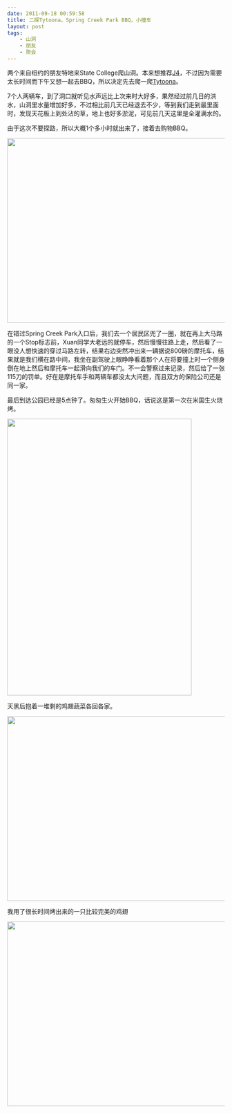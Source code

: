 ```yaml
---
date: 2011-09-18 00:59:58
title: 二探Tytoona，Spring Creek Park BBQ，小撞车
layout: post
tags:
    - 山洞
    - 朋友
    - 聚会
---
```

两个来自纽约的朋友特地来State College爬山洞。本来想推荐[J4](http://ztpala.com/2011/06/25/j4-cave-2)，不过因为需要太长时间而下午又想一起去BBQ，所以决定先去爬一爬[Tytoona](http://ztpala.com/2011/07/16/tytoona-cave)。

7个人两辆车，到了洞口就听见水声远比上次来时大好多，果然经过前几日的洪水，山洞里水量增加好多，不过相比前几天已经退去不少，等到我们走到最里面时，发现天花板上到处沾的草，地上也好多淤泥，可见前几天这里是全灌满水的。

由于这次不要探路，所以大概1个多小时就出来了，接着去购物BBQ。

<a href="http://ztpala.com/2011/09/18/tytoona-caving-spring-creek-bbq-car-crash/img_2459/" rel="attachment wp-att-5148"><img class="alignnone size-full wp-image-5148" title="淌水" src="http://pic.ztpala.com/wp-content/uploads/2011/09/IMG_2459.jpeg" alt="" width="640" height="427" /></a>

在错过Spring Creek Park入口后，我们去一个居民区兜了一圈，就在再上大马路的一个Stop标志前，Xuan同学大老远的就停车，然后慢慢往路上走，然后看了一眼没人想快速的穿过马路左转，结果右边突然冲出来一辆据说800磅的摩托车，结果就是我们横在路中间，我坐在副驾驶上眼睁睁看着那个人在将要撞上时一个侧身倒在地上然后和摩托车一起滑向我们的车门。不一会警察过来记录，然后给了一张115刀的罚单。好在是摩托车手和两辆车都没太大问题，而且双方的保险公司还是同一家。

最后到达公园已经是5点钟了。匆匆生火开始BBQ，话说这是第一次在米国生火烧烤。

<a href="http://ztpala.com/2011/09/18/tytoona-caving-spring-creek-bbq-car-crash/img_2477/" rel="attachment wp-att-5150"><img class="alignnone size-full wp-image-5150" title="野餐桌" src="http://pic.ztpala.com/wp-content/uploads/2011/09/IMG_2477.jpeg" alt="" width="427" height="640" /></a>

天黑后抱着一堆剩的鸡翅蔬菜各回各家。

<a href="http://ztpala.com/2011/09/18/tytoona-caving-spring-creek-bbq-car-crash/img_2470/" rel="attachment wp-att-5151"><img class="alignnone size-full wp-image-5151" title="bbq" src="http://pic.ztpala.com/wp-content/uploads/2011/09/IMG_2470.jpeg" alt="" width="640" height="427" /></a>

我用了很长时间烤出来的一只比较完美的鸡翅

<a href="http://ztpala.com/2011/09/18/tytoona-caving-spring-creek-bbq-car-crash/img_2474/" rel="attachment wp-att-5152"><img class="alignnone size-full wp-image-5152" title="鸡翅" src="http://pic.ztpala.com/wp-content/uploads/2011/09/IMG_2474.jpeg" alt="" width="640" height="427" /></a>
